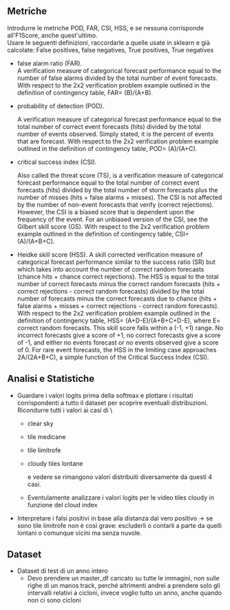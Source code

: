 ## **Metriche**

Introdurre le metriche POD, FAR, CSI, HSS, e se nessuna corrisponde all'F1Score, anche quest'ultimo.\
Usare le seguenti definizioni, raccordarle a quelle usate in sklearn e già calcolate: False positives, false negatives, True positives, True negatives

- false alarm ratio (FAR).\
  A verification measure of categorical forecast performance equal to the number of false alarms divided by the total number of event forecasts. With respect to the 2x2 verification problem example outlined in the definition of contingency table, FAR= (B)/(A+B).

- probability of detection (POD).

  A verification measure of categorical forecast performance equal to the total number of correct event forecasts (hits) divided by the total number of events observed. Simply stated, it is the percent of events that are forecast. With respect to the 2x2 verification problem example outlined in the definition of contingency table, POD= (A)/(A+C).

- critical success index (CSI).

  Also called the threat score (TS), is a verification measure of categorical forecast performance equal to the total number of correct event forecasts (hits) divided by the total number of storm forecasts plus the number of misses (hits + false alarms + misses). The CSI is not affected by the number of non-event forecasts that verify (correct rejections). However, the CSI is a biased score that is dependent upon the frequency of the event. For an unbiased version of the CSI, see the Gilbert skill score (GS). With respect to the 2x2 verification problem example outlined in the definition of contingency table, CSI= (A)/(A+B+C).

- Heidke skill score (HSS).
  A skill corrected verification measure of categorical forecast performance similar to the success ratio (SR) but which takes into account the number of correct random forecasts (chance hits + chance correct rejections). The HSS is equal to the total number of correct forecasts minus the correct random forecasts (hits + correct rejections - correct random forecasts) divided by the total number of forecasts minus the correct forecasts due to chance (hits + false alarms + misses + correct rejections - correct random forecasts). With respect to the 2x2 verification problem example outlined in the definition of contingency table, HSS= (A+D-E)/(A+B+C+D-E), where E= correct random forecasts. This skill score falls within a (-1, +1) range. No incorrect forecasts give a score of +1, no correct forecasts give a score of -1, and either no events forecast or no events observed give a score of 0. For rare event forecasts, the HSS in the limiting case approaches 2A/(2A+B+C), a simple function of the Critical Success Index (CSI).



## Analisi e Statistiche

- Guardare i valori logits prima della softmax e plottare i risultati corrispondenti a tutto il dataset per scoprire eventuali distribuzioni. Ricondurre tutti i valori ai casi di \
  - clear sky
  - tile medicane
  - tile limitrofe
  - cloudy tiles lontane

    e vedere se rimangono valori distribuiti diversamente da questi 4 casi.
  - Eventulamente analizzare i valori logits per le video tiles cloudy in funzione del cloud index
- Interpretare i falsi positivi in base alla distanza dal vero positivo -> se sono tile limitrofe non è così grave: escluderli o contarli a parte da quelli lontani o comunque vicini ma senza nuvole.


## Dataset
- Dataset di test di un anno intero
    - Devo prendere un master_df caricato su tutte le immagini, non sulle righe di un manos track, perché altrimenti andrei a prendere solo gli intervalli relativi a cicloni,
      invece voglio tutto un anno, anche quando non ci sono cicloni